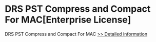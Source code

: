 # DRS PST Compress and Compact For MAC[Enterprise License]
DRS PST Compress and Compact For MAC
[>> Detailed information](https://secure.shareit.com/shareit/product.html?productid=301005006&affiliateid=200057808)